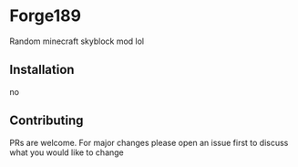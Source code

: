 # Forge189

Random minecraft skyblock mod lol

## Installation

no

## Contributing

PRs are welcome. For major changes please open an issue first to discuss
what you would like to change
